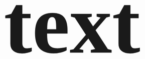 <!DOCTYPE html>
<html>
<body>
<h1>text</h1>
</body>

<style>
h1{
text-align: right;
font-family:calibri;
font-size:270px;
}
</style>
</html>
